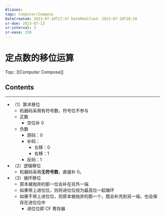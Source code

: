 ```yaml
---
Aliases: 
tags: Computer/Compose 
DateCreated: 2023-07-10T17:47 DateModified: 2023-07-10T18:20
sr-due: 2023-07-13
sr-interval: 3
sr-ease: 250
---
```

# 定点数的移位运算
Top:: [[Computer Compose]]

## Contents
---
- （1）算术移位
	- 机器码采用有符号数，符号位不参与
	- 正数
		- 空位补 0
	- 负数
		- 原码：0
		- 补码：
			- 左移：0
			- 右移：1
		- 反码：1
- （2）逻辑移位
	- 机器码采用**无符号数**，直接补 0。
- （3）循环移位
	- 原本被抛弃的那一位会补在另外一端
	- 如果带上进位位，则将进位位视为最高位一起循环
	- 如果不带上进位位，则原本被抛弃的那一个，既会补充到另一端，也会保存在进位位中
		- 进位位即 CF 寄存器
